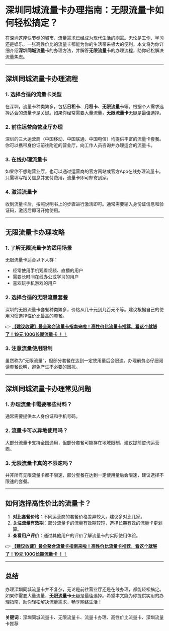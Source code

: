 # 深圳同城流量卡办理指南：无限流量卡如何轻松搞定？

在深圳这座快节奏的城市，流量需求已经成为现代生活的刚需。无论是工作、学习还是娱乐，一张高性价比的流量卡都能为你的生活带来极大的便利。本文将为你详细介绍**深圳同城流量卡**的办理方法，并解答**无限流量卡**的办理流程，助你轻松解决流量焦虑。

---

## 深圳同城流量卡办理流程

### 1. 选择合适的流量卡类型
在深圳，流量卡种类繁多，包括**日租卡**、**月租卡**、**无限流量卡**等。根据个人需求选择适合的流量卡是关键。如果你经常需要大量流量，**无限流量卡**无疑是最佳选择。

### 2. 前往运营商营业厅办理
深圳的三大运营商（中国移动、中国联通、中国电信）均提供丰富的流量卡套餐。你可以携带身份证前往附近的营业厅，向工作人员咨询并办理适合的流量卡。

### 3. 在线办理流量卡
如果你不想跑营业厅，也可以通过运营商的官方网站或官方App在线办理流量卡。只需填写相关信息并支付费用，流量卡即可邮寄到家。

### 4. 激活流量卡
收到流量卡后，按照说明书上的步骤进行激活即可。通常需要输入身份证信息和验证码，激活后即可开始使用。

---

## 无限流量卡办理攻略

### 1. 了解无限流量卡的适用场景
无限流量卡适合以下人群：
- 经常使用手机观看视频、直播的用户
- 需要长时间在线办公或学习的用户
- 喜欢玩手机游戏的用户

### 2. 选择合适的无限流量套餐
深圳的无限流量卡套餐种类繁多，价格从几十元到几百元不等。建议根据自己的使用习惯选择性价比最高的套餐。

👉 **[【建议收藏】最全聚合流量卡指南来啦！高性价比流量卡推荐，看这个就够了！19元 100G长期流量卡 ！！](https://bit.ly/Liuliangka)**

### 3. 注意流量使用限制
虽然称为“无限流量”，但部分套餐在达到一定使用量后会限速。办理前务必仔细阅读套餐说明，避免产生不必要的困扰。

---

## 深圳同城流量卡办理常见问题

### 1. 办理流量卡需要哪些材料？
通常需要提供本人身份证和手机号码。

### 2. 流量卡可以异地使用吗？
大部分流量卡支持全国通用，但部分套餐可能存在地域限制，建议提前咨询运营商。

### 3. 无限流量卡真的不限速吗？
并非所有无限流量卡都不限速，部分套餐在达到一定使用量后会限速，建议选择不限速的套餐。

---

## 如何选择高性价比的流量卡？

1. **对比套餐价格**：不同运营商的套餐价格差异较大，建议多对比几家。
2. **关注流量有效期**：部分流量卡的流量有效期较短，选择长期有效的流量卡更划算。
3. **查看用户评价**：通过其他用户的评价了解流量卡的实际使用体验。

👉 **[【建议收藏】最全聚合流量卡指南来啦！高性价比流量卡推荐，看这个就够了！19元 100G长期流量卡 ！！](https://bit.ly/Liuliangka)**

---

## 总结

办理深圳同城流量卡并不复杂，无论是前往营业厅还是在线办理，都能轻松搞定。如果你需要大量流量，**无限流量卡**无疑是最佳选择。希望本文能为你提供实用的办理指南，助你轻松解决流量需求，畅享网络生活！

---

**关键词**：深圳同城流量卡、无限流量卡、流量卡办理、高性价比流量卡、深圳流量卡推荐